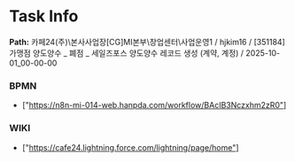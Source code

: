 # Task Info

**Path:** 카페24(주)\본사사업장\[CG]MI본부\창업센터\사업운영1 / hjkim16 / [351184] 가맹점 양도양수 _ 폐점 _ 세일즈포스 양도양수 레코드 생성 (계약, 계정) / 2025-10-01_00-00-00

### BPMN
- ["https://n8n-mi-014-web.hanpda.com/workflow/BAcIB3Nczxhm2zR0"]

### WIKI
- ["https://cafe24.lightning.force.com/lightning/page/home"]

